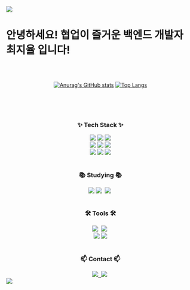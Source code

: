 
<img src="https://capsule-render.vercel.app/api?type=waving&color=BDBDC8&height=150&section=header" />

<!--타이틀 부분-->
<h1 align="">안녕하세요! 협업이 즐거운 백엔드 개발자 최지율 입니다!</h1>
  
<br/><br/>

<div align="center">

  [![Anurag's GitHub stats](https://github-readme-stats.vercel.app/api?username=beatmejy&line_height=32&hide=contribs&show_icons=true&rank_icon=github&theme=dracula)](https://github.com/anuraghazra/github-readme-stats) [![Top Langs](https://github-readme-stats.vercel.app/api/top-langs/?username=beatmejy&hide=css&&langs_count=3&theme=dracula)](https://github.com/anuraghazra/github-readme-stats)
  
</div>
<br/><br/><br/>

<!--내용 부분-->
<h3 align="center">✨ Tech Stack ✨</h3>
<div align="center">
  <img src="https://img.shields.io/badge/java 17-007396?style=for-the-badge&logo=openjdk&logoColor=ffffff" />
  <img src="https://img.shields.io/badge/Spring boot 3-6DB33F?style=for-the-badge&logo=MySQL&logoColor=white">
  <img src="https://img.shields.io/badge/JUnit5-25A162?style=for-the-badge&logo=JUnit5&logoColor=white">
</div>

<div align="center">
  <img src="https://img.shields.io/badge/MySQL-4479A1?style=for-the-badge&logo=MySQL&logoColor=white">
  <img src="https://img.shields.io/badge/PostgreSQL-4169E1?style=for-the-badge&logo=PostgreSQL&logoColor=white"/>
  <img src="https://img.shields.io/badge/Redis-DC382D?style=for-the-badge&logo=Redis&logoColor=white"> 
</div>

<div align="center">
  <img src="https://img.shields.io/badge/RabbitMQ-FF6600?style=for-the-badge&logo=RabbitMQ&logoColor=white">
  <img src="https://img.shields.io/badge/docker-%230db7ed.svg?style=for-the-badge&logo=docker&logoColor=white">
  <img src="https://img.shields.io/badge/linux-FCC624?style=for-the-badge&logo=linux&logoColor=black">
</div>

<br/>

<h3 align="center">📚 Studying 📚</h3>
<div align="center">
    <img src="https://img.shields.io/badge/mongoDB-47A248?style=for-the-badge&logo=MongoDB&logoColor=white">
  <img src="https://img.shields.io/badge/typescript-007ACC.svg?style=for-the-badge&logo=typescript&logoColor=white" />&nbsp
  <img src="https://img.shields.io/badge/react-20232a.svg?style=for-the-badge&logo=react&logoColor=61DAFB" />&nbsp
</div>

<br/>

<h3 align="center">🛠 Tools 🛠</h3>
<div align="center">
  <img src="https://img.shields.io/badge/git-F05033.svg?style=for-the-badge&logo=git&logoColor=white" />&nbsp
  <img src="https://img.shields.io/badge/github-181717.svg?style=for-the-badge&logo=github&logoColor=white" />&nbsp
</div>

<div align="center">
  <img src="https://img.shields.io/badge/jira-%230A0FFF.svg?style=for-the-badge&logo=jira&logoColor=white">
  <img src="https://img.shields.io/badge/Slack-4A154B?style=for-the-badge&logo=slack&logoColor=white"> 
</div>

<br/>

<h3 align="center">📫 Contact 📫</h3>
<div align="center">
  <a href="https://beatmejy.tistory.com">
    <img src="https://img.shields.io/badge/tstory-E97627?style=for-the-badge&logo=telegraph&logoColor=white" />&nbsp
  </a>
  <img src="https://img.shields.io/badge/beatmejy@gmail.com-D14836?style=for-the-badge&logo=gmail&logoColor=white"/>&nbsp
</div>

<img src="https://capsule-render.vercel.app/api?type=waving&color=BDBDC8&height=150&section=footer" />
